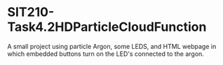 # SIT210-Task4.2HDParticleCloudFunction
A small project using particle Argon, some LEDS, and HTML webpage in which embedded buttons turn on the LED's connected to the argon.
